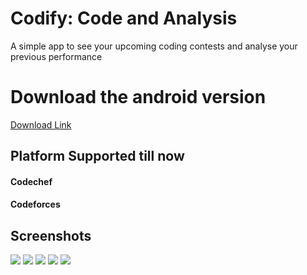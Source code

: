 # Codify: Code and Analysis
A simple app to see your upcoming coding contests and analyse your previous performance

# Download the android version
[Download Link](https://github.com/sudhnsh/Codify/releases/download/flutter/Codify.apk)

## Platform Supported till now
#### Codechef 
#### Codeforces

## Screenshots
![](./assests/HomePage.jpg)
![](./assests/CCUser.jpg)
![](./assests/CFUser.jpg)
![](./assests/Contest.jpg)
![](./assests/Analysis.jpg)